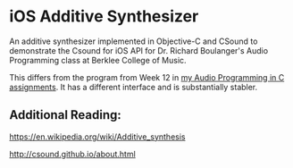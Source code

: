 iOS Additive Synthesizer
========================

An additive synthesizer implemented in Objective-C and CSound to demonstrate the Csound for iOS API for Dr. Richard Boulanger's Audio Programming class at Berklee College of Music. 

This differs from the program from Week 12 in [my Audio Programming in C assignments](https://github.com/SeanROlszewski/AudioProgrammingInC). It has a different interface and is substantially stabler. 


Additional Reading:
-------------------
https://en.wikipedia.org/wiki/Additive_synthesis

http://csound.github.io/about.html
